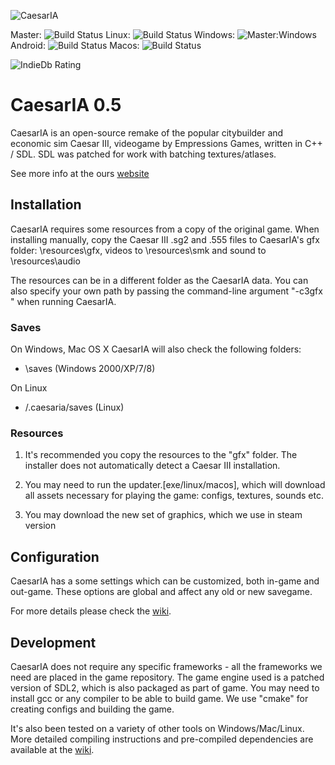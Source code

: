 ![CaesarIA](https://bitbucket-assetroot.s3.amazonaws.com/c/photos/2013/Nov/12/caesaria-logo-3368332030-11_avatar.png)

Master: ![Build Status](https://travis-ci.org/dalerank/caesaria-game.svg?branch=master) Linux: ![Build Status](https://travis-ci.org/dalerank/caesaria-game.svg?branch=stable) Windows: ![Master:Windows](https://travis-ci.org/dalerank/caesaria-game.svg?branch=windows-build) Android: ![Build Status](https://travis-ci.org/dalerank/caesaria-game.svg?branch=android-build) Macos: ![Build Status](https://travis-ci.org/dalerank/caesaria-game.svg?branch=macos-build)

![IndieDb Rating](http://button.indiedb.com/popularity/medium/games/27823.png)

# CaesarIA 0.5

CaesarIA is an open-source remake of the popular
citybuilder and economic sim Caesar III, videogame by
Empressions Games, written in C++ / SDL. SDL was patched
for work with batching textures/atlases.

See more info at the ours [website](https://bitbucket.org/dalerank/caesaria/wiki/Home)

## Installation

CaesarIA requires some resources from a copy of the original game.
When installing manually, copy the Caesar III .sg2 and .555 files to 
CaesarIA's gfx folder: <game directory>\resources\gfx, 
videos to <game directory>\resources\smk and sound to <game directory>\resources\audio

The resources can be in a different folder as the CaesarIA data.
You can also specify your own path by passing the command-line
argument "-c3gfx <path to CaesarIII folder>" when running CaesarIA.

### Saves

On Windows, Mac OS X
CaesarIA will also check the following folders:

- <game directory>\saves (Windows 2000/XP/7/8)

On Linux

- <userhome>/.caesaria/saves (Linux)

### Resources

1. It's recommended you copy the resources to the "gfx" folder.
The installer does not automatically detect a Caesar III installation.

2. You may need to run the updater.[exe/linux/macos], which will download
all assets necessary for playing the game: configs, textures, sounds etc.

3. You may download the new set of graphics, which we use in steam version

## Configuration

CaesarIA has a some settings which can be
customized, both in-game and out-game. These options are global
and affect any old or new savegame.

For more details please check the [wiki](https://bitbucket.org/dalerank/caesaria/wiki/Configuration%20files).

## Development

CaesarIA does not require any specific frameworks - all the frameworks we need are placed in the game repository. The game engine used is a patched version of SDL2, which is also packaged as part of game. You may need to install gcc or any compiler to be able to build game.
We use "cmake" for creating configs and building the game.

It's also been tested on a variety of other tools on
Windows/Mac/Linux. More detailed compiling instructions
and pre-compiled dependencies are available at the [wiki](https://bitbucket.org/dalerank/caesaria/wiki/Compiling).